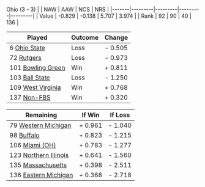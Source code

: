 Ohio (3 - 3)
|       |   NAW   |   AAW   |   NCS   |   NRS   |
|-------|---------|---------|---------|---------|
| Value |  -0.829 |  -0.138 |   5.707 |   3.974 |
| Rank  |      92 |      90 |      40 |     136 |

| Played                    | Outcome    |  Change  |
|---------------------------|------------|----------|
|   6 [Ohio State            ](OhioState)| Loss       | -  0.505 |
|  72 [Rutgers               ](Rutgers)| Loss       | -  0.973 |
| 101 [Bowling Green         ](BowlingGreen)| Win        | +  0.811 |
| 103 [Ball State            ](BallState)| Loss       | -  1.250 |
| 109 [West Virginia         ](WestVirginia)| Win        | +  0.768 |
| 137 [Non-FBS               ](NonFBS)| Win        | +  0.320 |

| Remaining                 |  If Win  |  If Loss |
|---------------------------|----------|----------|
|  79 [Western Michigan      ](WesternMichigan)| +  0.961 | -  1.040 |
|  98 [Buffalo               ](Buffalo)| +  0.823 | -  1.215 |
| 106 [Miami (OH)            ](MiamiOH)| +  0.783 | -  1.277 |
| 123 [Northern Illinois     ](NorthernIllinois)| +  0.641 | -  1.560 |
| 135 [Massachusetts         ](Massachusetts)| +  0.398 | -  2.511 |
| 136 [Eastern Michigan      ](EasternMichigan)| +  0.368 | -  2.718 |

